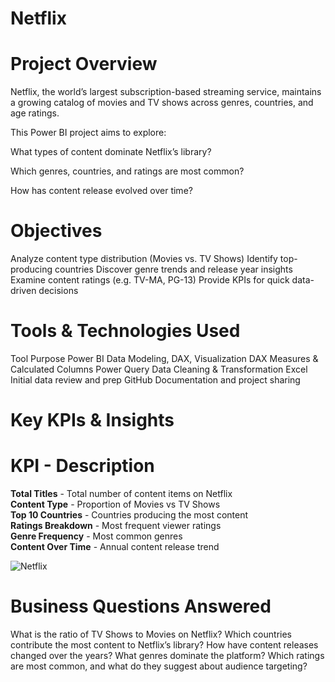 # Netflix

# Project Overview
Netflix, the world’s largest subscription-based streaming service, maintains 
a growing catalog of movies and TV shows across genres, countries, and age ratings.

This Power BI project aims to explore:

What types of content dominate Netflix’s library?

Which genres, countries, and ratings are most common?

How has content release evolved over time?

# Objectives
Analyze content type distribution (Movies vs. TV Shows)
Identify top-producing countries
Discover genre trends and release year insights
Examine content ratings (e.g. TV-MA, PG-13)
Provide KPIs for quick data-driven decisions

# Tools & Technologies Used
Tool	Purpose
Power BI	Data Modeling, DAX, Visualization
DAX	Measures & Calculated Columns
Power Query	Data Cleaning & Transformation
Excel	Initial data review and prep
GitHub	Documentation and project sharing

# Key KPIs & Insights
# KPI                   -      Description

**Total Titles**       -      Total number of content items on Netflix  
**Content Type**       -     Proportion of Movies vs TV Shows  
**Top 10 Countries**   -     Countries producing the most content  
**Ratings Breakdown**  -     Most frequent viewer ratings  
**Genre Frequency**    -        Most common genres  
**Content Over Time**  -       Annual content release trend  

![Netflix](https://github.com/user-attachments/assets/1b873956-15c1-4d8c-b3d6-3bf3d8313b6d)

# Business Questions Answered
What is the ratio of TV Shows to Movies on Netflix?
Which countries contribute the most content to Netflix’s library?
How have content releases changed over the years?
What genres dominate the platform?
Which ratings are most common, and what do they suggest about audience targeting?
